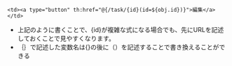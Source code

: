```
<td><a type="button" th:href="@{/task/{id}(id=${obj.id})}">編集</a></td>
```
* 上記のように書くことで、{id}が複雑な式になる場合でも、先にURLを記述しておくことで見やすくなります。
* ｛｝で記述した変数名は{}の後に（）を記述することで書き換えることができる
